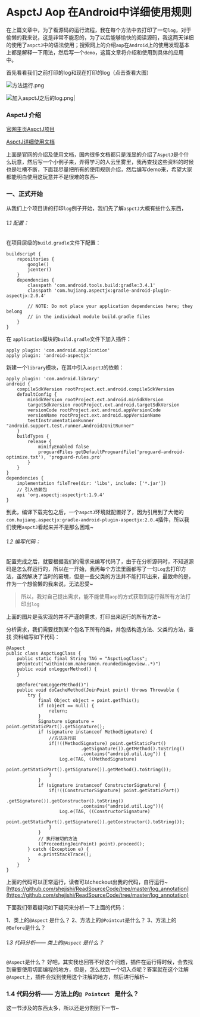 # AspctJ Aop 在Android中详细使用规则

在上篇文章中，为了看源码的运行流程，我在每个方法中去打印了一句`log`，对于偷懒的我来说，这是非常不能忍的，为了以后能够愉快的阅读源码，我这两天详细的使用了`aspctJ`中的语法使用；搜索网上的介绍`aop`在`Android`上的使用发现基本上都是解释一下用法，然后写一个`demo`，这篇文章将介绍和使用到具体的应用中。

首先看看我们之前打印的log和现在打印的log（点击查看大图）

![方法运行.png](https://upload-images.jianshu.io/upload_images/2158207-3f3c3db38eb9a7f6.png?imageMogr2/auto-orient/strip%7CimageView2/2/w/1240/h/540)


![加入aspctJ之后的log.png](https://upload-images.jianshu.io/upload_images/2158207-491d90d533b68782.png?imageMogr2/auto-orient/strip%7CimageView2/2/w/540/h/540)|


### AspctJ 介绍

[官网主页AspctJ项目](https://www.eclipse.org/aspectj/)

[AspctJ详细使用文档](https://www.eclipse.org/aspectj/doc/released/progguide/index.html)

上面是官网的介绍及使用文档，国内很多文档都只是浅显的介绍了`AspctJ`是个什么玩意，然后写一个小例子来，弄得学习的人云里雾里，我再查找这些资料的时候也是吐槽不断，下面我尽量把所有的使用规则介绍，然后编写demo来，希望大家都能明白使用这玩意并不是很难的东西~

### 一、正式开始
从我们上个项目讲的打印`log`例子开始，我们先了解`aspctJ`大概有些什么东西， 

###### 1.1 配置：
在项目层级的`build.gradle`文件下配置：
```
buildscript {
    repositories {
        google()
        jcenter()
    }
    dependencies {
        classpath 'com.android.tools.build:gradle:3.4.1'
        classpath 'com.hujiang.aspectjx:gradle-android-plugin-aspectjx:2.0.4'
        
        // NOTE: Do not place your application dependencies here; they belong
        // in the individual module build.gradle files
    }
}
```

在 `application`模块的`build.gradle`文件下加入插件：
```
apply plugin: 'com.android.application'
apply plugin: 'android-aspectjx'
```

新建一个`library`模块，在其中引入`aspctJ`的依赖：
```
apply plugin: 'com.android.library'
android {
    compileSdkVersion rootProject.ext.android.compileSdkVersion
    defaultConfig {
        minSdkVersion rootProject.ext.android.minSdkVersion
        targetSdkVersion rootProject.ext.android.targetSdkVersion
        versionCode rootProject.ext.android.appVersionCode
        versionName rootProject.ext.android.appVersionName
        testInstrumentationRunner "android.support.test.runner.AndroidJUnitRunner"
    }
    buildTypes {
        release {
            minifyEnabled false
            proguardFiles getDefaultProguardFile('proguard-android-optimize.txt'), 'proguard-rules.pro'
        }
    }
}
dependencies {
    implementation fileTree(dir: 'libs', include: ['*.jar'])
    // 引入依赖包
    api 'org.aspectj:aspectjrt:1.9.4'
}
```
到此，编译下载完包之后，一个`aspctJ`环境就配置好了，因为引用到了大佬的`com.hujiang.aspectjx:gradle-android-plugin-aspectjx:2.0.4`插件，所以我们使用`aspctJ`看起来并不是那么困难~

###### 1.2 编写代码：
配置完成之后，就要根据我们的需求来编写代码了，由于在分析源码时，不知道源码是怎么样运行的，所以在一开始，我再每个方法里面都写了一句`Log`去打印方法，虽然解决了当时的窘境，但是一些父类的方法并不能打印出来，最致命的是，作为一个想偷懒的我来说，无法忍受~

>所以，我对自己提出需求，能不能使用`aop`的方式获取到运行得所有方法打印出`log`

上面的图片是我实现的并不严谨的需求，打印出来运行的所有方法~

分析需求，我们需要找到某个包名下所有的类，并包括构造方法、父类的方法，查找 资料编写如下代码：
```
@Aspect
public class AspctLogClass {
    public static final String TAG = "AspctLogClass";
    @Pointcut("within(com.makeramen.roundedimageview..*)")
    public void onLoggerMethod() {
    }

    @Before("onLoggerMethod()")
    public void doCacheMethod(JoinPoint point) throws Throwable {
        try {
            final Object object = point.getThis();
            if (object == null) {
                return;
            }
            Signature signature = point.getStaticPart().getSignature();
            if (signature instanceof MethodSignature) {
                //方法执行前
                if(!((MethodSignature) point.getStaticPart()
                            .getSignature()).getMethod().toString()
                            .contains("android.util.Log")) {
                    Log.e(TAG, ((MethodSignature) 
                        point.getStaticPart().getSignature()).getMethod().toString());
                }
            }
            if (signature instanceof ConstructorSignature) {
                if(!((ConstructorSignature) point.getStaticPart()
                            .getSignature()).getConstructor().toString()
                            .contains("android.util.Log")){
                    Log.e(TAG, ((ConstructorSignature) 
                       point.getStaticPart().getSignature()).getConstructor().toString());
                }
            }
            // 执行被切的方法
            ((ProceedingJoinPoint) point).proceed();
        } catch (Exception e) {
            e.printStackTrace();
        }
    }
}
```
上面的代码可以正常运行，读者可以checkout出我的代码，自行运行~
[https://github.com/shejishi/ReadSourceCode/tree/master/log_annotation](https://github.com/shejishi/ReadSourceCode/tree/master/log_annotation)

下面我们带着疑问如下疑问来分析一下上面的代码：

1、类上的`@Aspect` 是什么？
2、方法上的`@Pointcut`是什么？
3、方法上的`@Before`是什么？

###### 1.3 代码分析—— 类上的`@Aspect` 是什么？

`@Aspect`是什么？  好吧，其实我也回答不好这个问题，插件在运行得时候，会去找到需要使用切面编程的地方，但是，怎么找到一个切入点呢？答案就在这个注解`@Aspect`上，插件会找到使用这个注解的地方，然后进行解析~

### 1.4 代码分析—— 方法上的`@ Pointcut ` 是什么？

这一节涉及的东西太多，所以还是分割到下一节~








